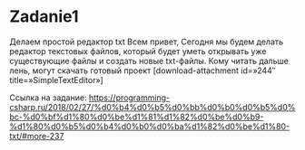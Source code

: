 # Zadanie1
Делаем простой редактор txt
Всем привет,
Сегодня мы будем делать редактор текстовых файлов, который будет уметь открывать уже существующие файлы и создать новые txt-файлы.
Кому читать дальше лень, могут скачать готовый проект [download-attachment id=»244″ title=»SimpleTextEditor»]

Ссылка на задание: https://programming-csharp.ru/2018/02/27/%d0%b4%d0%b5%d0%bb%d0%b0%d0%b5%d0%bc-%d0%bf%d1%80%d0%be%d1%81%d1%82%d0%be%d0%b9-%d1%80%d0%b5%d0%b4%d0%b0%d0%ba%d1%82%d0%be%d1%80-txt/#more-237
